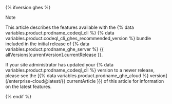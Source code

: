 {% ifversion ghes %}

> [!NOTE]
> This article describes the features available with the {% data variables.product.prodname_codeql_cli %} {% data variables.product.codeql_cli_ghes_recommended_version %} bundle included in the initial release of {% data variables.product.prodname_ghe_server %} {{ allVersions[currentVersion].currentRelease }}.
>
> If your site administrator has updated your {% data variables.product.prodname_codeql_cli %} version to a newer release, please see the [{% data variables.product.prodname_ghe_cloud %} version](/enterprise-cloud@latest/{{ currentArticle }}) of this article for information on the latest features.

{% endif %}
